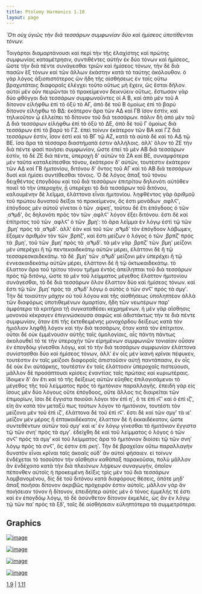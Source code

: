 ```yaml
---
title: Ptolemy Harmonics 1.10
layout: page
---
```




*Ὅτι οὐχ ὑγιῶς τὴν διὰ τεσσάρων συμφωνίαν δύο καὶ ἡμίσεος ὑποτίθενται τόνων.*

Τοιγάρτοι διαμαρτάνουσι καὶ περὶ τὴν τῆς ἐλαχίστης καὶ πρώτης συμφωνίας καταμέτρησιν, συντιθέντες αὐτὴν ἐκ δύο τόνων καὶ ἡμίσεος, ὥστε τὴν διὰ πέντε συνάγεσθαι τριῶν καὶ ἡμίσεος τόνων, τὴν δὲ διὰ πασῶν ἓξ τόνων καὶ τῶν ἄλλων ἑκάστην κατὰ τὸ ταύτης ἀκόλουθον. ὁ γὰρ λόγος ἀξιοπιστότερος ὢν ἤδη τῆς αἰσθήσεως ἐν ταῖς οὕτω βραχυτάταις διαφοραῖς ἐλέγχει τοῦτο οὕτως μὴ ἔχειν, ὣς ἔσται δῆλον. αὐτοὶ μὲν οὖν πειρῶνται τὸ προκείμενον δεικνύειν οὕτως. ἔστωσαν γὰρ δύο φθόγγοι διὰ τεσσάρων συμφωνοῦντες οἱ Α Β, καὶ ἀπὸ μὲν τοῦ Α δίτονον εἰλήφθω ἐπὶ τὸ ὀξὺ τὸ ΑΓ, ἀπὸ δὲ τοῦ Β ὁμοίως ἐπὶ τὸ βαρὺ δίτονον εἰλήφθω τὸ ΒΔ: ἑκάτερον ἄρα τῶν ΑΔ καὶ ΓΒ ἴσον ἐστίν, καὶ τηλικοῦτον ᾧ ἐλλείπει τὸ δίτονον τοῦ διὰ τεσσάρων. πάλιν δὴ ἀπὸ μὲν τοῦ Δ διὰ τεσσάρων εἰλήφθω ἐπὶ τὸ ὀξὺ τὸ ΔΕ, ἀπὸ δὲ τοῦ Γ ὁμοίως διὰ τεσσάρων ἐπὶ τὸ βαρὺ τὸ ΓΖ. ἐπεὶ τοίνυν ἑκάτερον τῶν ΒΑ καὶ ΓΖ διὰ τεσσάρων ἐστίν, ἴσον ἐστὶ καὶ τὸ ΒΓ τῷ ΑΖ, κατὰ τὰ αὐτὰ δὲ καὶ τὸ ΑΔ τῷ ΒΕ. ἴσα ἄρα τὰ τέσσαρα διαστήματά ἐστιν ἀλλήλοις. ἀλλ' ὅλον τὸ ΖΕ τὴν διὰ πέντε φασὶ ποιήσει συμφωνίαν, ὥστε ἐπεὶ τὸ μὲν ΑΒ διὰ τεσσάρων ἐστίν, τὸ δὲ ΖΕ διὰ πέντε, ὑπεροχὴ δ' αὐτῶν τὰ ΖΑ καὶ ΒΕ, συναμφότερα μὲν ταῦτα καταλείπεσθαι τόνου, ἑκάτερον δ' αὐτῶν, τουτέστιν ἑκάτερον τῶν ΑΔ καὶ ΓΒ ἡμιτονίου, διτόνου δ' ὄντος τοῦ ΑΓ καὶ τὸ ΑΒ διὰ τεσσάρων δυσὶ καὶ ἡμίσει συντίθεσθαι τόνοις. Ὁ δὲ λόγος ἅπαξ τοῦ τόνου δειχθέντος ἐπογδόου καὶ τοῦ διὰ τεσσάρων ἐπιτρίτου δηλονότι αὐτόθεν ποιεῖ τὸ τὴν ὑπεροχήν, ᾗ ὑπερέχει τὸ διὰ τεσσάρων τοῦ διτόνου, καλουμένην δὲ λεῖμμα, ἐλάττονα εἶναι ἡμιτονίου. ληφθέντος γὰρ ἀριθμοῦ τοῦ πρώτου δυνατοῦ δεῖξαι τὸ προκείμενον, ὅς ἐστι μονάδων ͵αφλϚʹ, ἐπόγδοος μὲν αὐτοῦ γίνεται ὁ τῶν ͵αψκηʹ, τούτου δὲ ἔτι ἐπόγδοος ὁ τῶν ͵αϠμδʹ, ὃς δηλονότι πρὸς τὸν τῶν ͵αφλϚʹ λόγον ἕξει διτόνου. ἔστι δὲ καὶ ἐπίτριτος τοῦ τῶν ͵αφλϚʹ ὁ τῶν ͵βμηʹ: τὸ ἄρα λεῖμμα ἐν λόγῳ ἐστὶ τῷ τῶν ͵βμηʹ πρὸς τὰ ͵αϠμδʹ. ἀλλ' ἐὰν καὶ τοῦ τῶν ͵αϠμδʹ τὸν ἐπόγδοον λάβωμεν, ἕξομεν ἀριθμὸν τὸν τῶν ͵βρπζʹ, καὶ ἔστι μείζων ὁ λόγος ὁ τῶν ͵βρπζʹ πρὸς τὰ ͵βμηʹ, τοῦ τῶν ͵βμηʹ πρὸς τὰ ͵αϠμδʹ. τὰ μὲν γὰρ ͵βρπζʹ τῶν ͵βμηʹ μείζονι μὲν ὑπερέχει ἢ τῷ πεντεκαιδεκάτῳ αὐτῶν μέρει, ἐλάττονι δὲ ἢ τῷ τεσσαρεσκαιδεκάτῳ. τὰ δὲ ͵βμηʹ τῶν ͵αϠμδʹ μείζονι μὲν ὑπερέχει ἢ τῷ ἐννεακαιδεκάτῳ αὐτῶν μέρει, ἐλάττονι δὲ ἢ τῷ ὀκτωκαιδεκάτῳ. τὸ ἔλαττον ἄρα τοῦ τρίτου τόνου τμῆμα ἐντὸς ἀπείληπται τοῦ διὰ τεσσάρων πρὸς τῷ διτόνῳ, ὥστε τὸ μὲν τοῦ λείμματος μέγεθος ἔλαττον ἡμιτονίου συνάγεσθαι, τὸ δὲ διὰ τεσσάρων ὅλον ἔλαττον δύο καὶ ἡμίσεος τόνων. καὶ ἔστι τῷ τῶν ͵βμηʹ πρὸς τὰ ͵αϠμδʹ λόγῳ ὁ αὐτὸς ὁ τῶν σνϚʹ πρὸς τὰ σμγʹ. Τὴν δὲ τοιαύτην μάχην οὐ τοῦ λόγου καὶ τῆς αἰσθήσεως ὑποληπτέον ἀλλὰ τῶν διαφόρως ὑποτιθεμένων ἁμαρτίαν, ἤδη τῶν νεωτέρων παρ' ἀμφότερα τὰ κριτήρια τῇ συγκαταθέσει κεχρημένων. ἡ μὲν γὰρ αἴσθησις μονονοὺ κέκραγεν ἐπιγινώσκουσα σαφῶς καὶ ἀδιστάκτως τήν τε διὰ πέντε συμφωνίαν, ὅταν ἐπὶ τῆς ἐκτεθειμένης μονοχόρδου δείξεως κατὰ τὸν ἡμιόλιον ληφθῇ λόγον καὶ τὴν διὰ τεσσάρων, ὅταν κατὰ τὸν ἐπίτριτον. οὗτοι δὲ οὐκ ἐμμένουσιν αὐτῆς ταῖς ὁμολογίαις, αἷς πάντη πάντως ἀκολουθεῖ τό τε τὴν ὑπεροχὴν τῶν εἰρημένων συμφωνιῶν τονιαίαν οὖσαν ἐν ἐπογδόῳ γίνεσθαι λόγῳ, καὶ τὸ τὴν διὰ τεσσάρων συμφωνίαν ἐλάττονα συνίστασθαι δύο καὶ ἡμίσεος τόνων, ἀλλ' ἐν οἷς μὲν ἱκανὴ κρῖναι πέφυκεν, τουτέστιν ἐν ταῖς μείζοσι διαφοραῖς ἀπιστοῦσιν αὐτῇ παντάπασιν, ἐν οἷς δὲ οὐκ ἔνι αὐτάρκης, τουτέστιν ἐν ταῖς ἐλάττοσιν ὑπεροχαῖς πιστεύουσι, μᾶλλον δὲ προσάπτουσι κρίσεις ἐναντίας ταῖς πρώταις καὶ κυριωτέραις. ἴδοιμεν δ' ἂν ἔτι καὶ τὸ τῆς δείξεως αὐτῶν εὔηθες ἐπιλογισάμενοι τὸ μέγεθος τῆς τοῦ λείμματος πρὸς τὸ ἡμιτόνιον παραλλαγῆς. ἐπειδὴ γὰρ εἰς ἴσους μὲν δύο λόγους οὔτε ἐπόγδοος, οὔτε ἄλλος τις διαιρεῖται τῶν ἐπιμορίων, ἴσοι δὲ ἔγγιστα ποιοῦσι λόγοι τὸν ἐπὶ ηʹ, ὅ τε ἐπὶ ιϚʹ καὶ ὁ ἐπὶ ιζʹ, εἴη ἂν κατὰ τὸν μεταξύ πως τούτων λόγον τὸ ἡμιτόνιον, τουτέστι τὸν μείζονα μὲν τοῦ ἐπὶ ιζʹ, ἐλάττονα δὲ τοῦ ἐπὶ ιϚʹ. ἔστι δὲ καὶ τῶν σμγʹ τὰ ιεʹ μεῖζον μὲν μέρος ἢ ἑπτακαιδέκατον, ἔλαττον δὲ ἢ ἑκκαιδέκατον, ὥστε συντεθέντων αὐτῶν τοῦ σμγʹ καὶ ιεʹ ἐν λόγῳ γίνεσθαι τὸ ἡμιτόνιον ἔγγιστα τῷ τῶν σνηʹ πρὸς τὰ σμγʹ. ἐδείχθη δὲ καὶ τοῦ λείμματος ὁ λόγος ὁ τῶν σνϚʹ πρὸς τὰ σμγʹ καὶ τοῦ λείμματος ἄρα τὸ ἡμιτόνιον διοίσει τῷ τῶν σνηʹ λόγῳ πρὸς τὰ σνϚʹ, ὅς ἐστιν ἐπὶ ρκηʹ. Τὴν δὲ βραχεῖαν οὕτω παραλλαγὴν δυνατὸν εἶναι κρῖναι ταῖς ἀκοαῖς οὐδ' ἂν αὐτοὶ φήσαιεν. εἰ τοίνυν ἐνδέχεται τὸ τοσοῦτον τὴν αἴσθησιν καθάπαξ παρακοῦσαι, πολὺ μᾶλλον ἂν ἐνδέχοιτο κατὰ τὴν διὰ πλειόνων λήψεων συναγωγήν, ὁποῖον πέπονθεν αὐτοῖς ἡ προκειμένη δεῖξις τρὶς μὲν τοῦ διὰ τεσσάρων λαμβανομένου, δὶς δὲ τοῦ διτόνου κατὰ διαφόρους θέσεις, ὁπότε μηδ' ἅπαξ ποιῆσαι δίτονον ἀκριβῶς πρόχειρόν ἐστιν αὐτοῖς. μᾶλλον γὰρ ἂν ποιήσειαν τόνον ἢ δίτονον, ἐπειδήπερ αὐτὸς μὲν ὁ τόνος ἐμμελής τέ ἐστι καὶ ἐν ἐπογδόῳ λόγῳ, τὸ δὲ ἀσύνθετον δίτονον ἐκμελές, ὡς ἂν ἐν λόγῳ τῷ τῶν παʹ πρὸς τὰ ξδʹ, ταῖς δὲ αἰσθήσεσιν εὐληπτότερα τὰ συμμετρότερα.

## Graphics

[![image](http://www.homermultitext.org/iipsrv?OBJ=IIP,1.0&FIF=/project/homer/pyramidal/deepzoom/leiden/voss70imgs/v1/vg70_14v_15r.tif&RGN=0.04871,0.1732,0.2892,0.1438&WID=800&CVT=JPEG)](http://www.homermultitext.org/ict2/?urn=urn:cite2:leiden:voss70imgs.v1:vg70_14v_15r@0.04871,0.1732,0.2892,0.1438)

[![image](http://www.homermultitext.org/iipsrv?OBJ=IIP,1.0&FIF=/project/homer/pyramidal/deepzoom/leiden/voss70imgs/v1/vg70_14v_15r.tif&RGN=0.2485,0.4481,0.2227,0.1397&WID=800&CVT=JPEG)](http://www.homermultitext.org/ict2/?urn=urn:cite2:leiden:voss70imgs.v1:vg70_14v_15r@0.2485,0.4481,0.2227,0.1397)

[![image](http://www.homermultitext.org/iipsrv?OBJ=IIP,1.0&FIF=/project/homer/pyramidal/deepzoom/leiden/voss70imgs/v1/vg70_15v_16r.tif&RGN=0.1578,0.3007,0.2301,0.1266&WID=800&CVT=JPEG)](http://www.homermultitext.org/ict2/?urn=urn:cite2:leiden:voss70imgs.v1:vg70_15v_16r@0.1578,0.3007,0.2301,0.1266)

[![image](http://www.homermultitext.org/iipsrv?OBJ=IIP,1.0&FIF=/project/homer/pyramidal/deepzoom/leiden/voss70imgs/v1/vg70_16v_17r.tif&RGN=0.1857,0.2259,0.2037,0.2030&WID=800&CVT=JPEG)](http://www.homermultitext.org/ict2/?urn=urn:cite2:leiden:voss70imgs.v1:vg70_16v_17r@0.1857,0.2259,0.2037,0.2030)

[1.9](../1.9/) | [1.11](../1.11/) 

